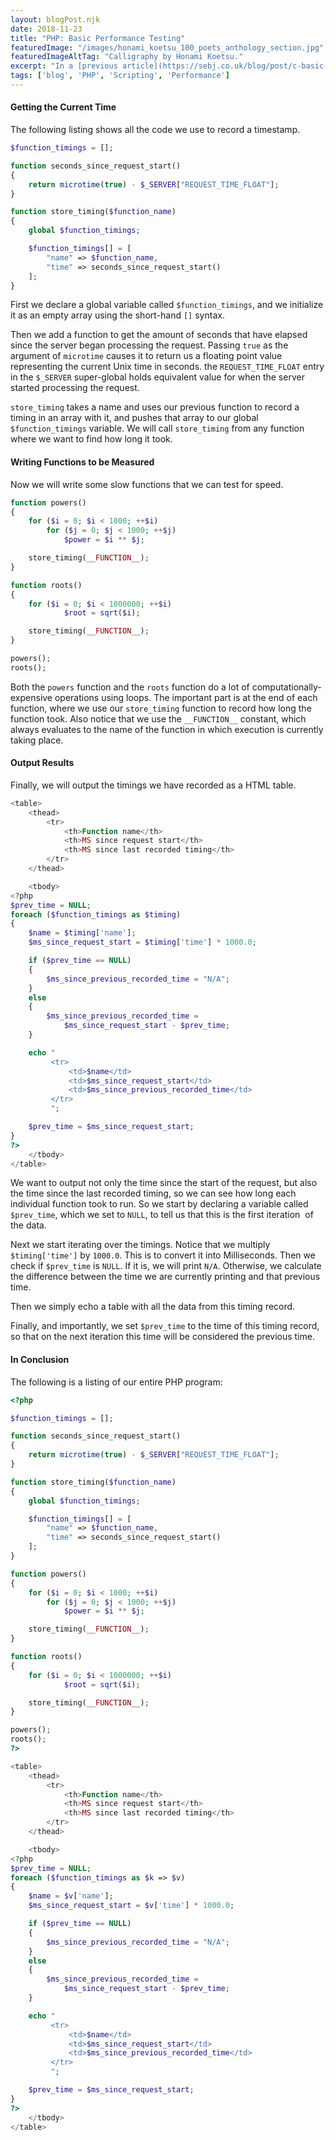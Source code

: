 ```yaml
---
layout: blogPost.njk
date: 2018-11-23
title: "PHP: Basic Performance Testing"
featuredImage: "/images/honami_koetsu_100_poets_anthology_section.jpg"
featuredImageAltTag: "Calligraphy by Honami Koetsu."
excerpt: "In a [previous article](https://sebj.co.uk/blog/post/c-basic-performance-testing-on-linux) we looked at how you can test the performance of a C Program by using a high resolution timer. PHP has a similar capability, made available through the [microtime](https://secure.php.net/manual/en/function.microtime.php) function."
tags: ['blog', 'PHP', 'Scripting', 'Performance']
---
```


#### Getting the Current Time

The following listing shows all the code we use to record a timestamp.

```php
$function_timings = [];

function seconds_since_request_start()
{
    return microtime(true) - $_SERVER["REQUEST_TIME_FLOAT"];
}

function store_timing($function_name)
{
    global $function_timings;

    $function_timings[] = [
        "name" => $function_name,
        "time" => seconds_since_request_start()
    ];
}
```

First we declare a global variable called `$function_timings`, and we initialize it as an empty array using the short-hand `[]` syntax.

Then we add a function to get the amount of seconds that have elapsed since the server began processing the request. Passing `true` as the argument of `microtime` causes it to return us a floating point value representing the current Unix time in seconds. the `REQUEST_TIME_FLOAT` entry in the `$_SERVER` super-global holds equivalent value for when the server started processing the request.

`store_timing` takes a name and uses our previous function to record a timing in an array with it, and pushes that array to our global `$function_timings` variable. We will call `store_timing` from any function where we want to find how long it took.

#### Writing Functions to be Measured

Now we will write some slow functions that we can test for speed.

```php
function powers()
{
    for ($i = 0; $i < 1000; ++$i)
        for ($j = 0; $j < 1000; ++$j)
            $power = $i ** $j;

    store_timing(__FUNCTION__);
}

function roots()
{
    for ($i = 0; $i < 1000000; ++$i)
            $root = sqrt($i);

    store_timing(__FUNCTION__);
}

powers();
roots();
```

Both the `powers` function and the `roots` function do a lot of computationally-expensive operations using loops. The important part is at the end of each function, where we use our `store_timing` function to record how long the function took. Also notice that we use the `__FUNCTION__` constant, which always evaluates to the name of the function in which execution is currently taking place.

#### Output Results

Finally, we will output the timings we have recorded as a HTML table.

```php
<table>
    <thead> 
        <tr>
            <th>Function name</th> 
            <th>MS since request start</th>
            <th>MS since last recorded timing</th>
        </tr>
    </thead>

    <tbody>
<?php
$prev_time = NULL;
foreach ($function_timings as $timing)
{
    $name = $timing['name'];
    $ms_since_request_start = $timing['time'] * 1000.0;

    if ($prev_time == NULL)
    {
        $ms_since_previous_recorded_time = "N/A";
    }
    else
    {
        $ms_since_previous_recorded_time = 
            $ms_since_request_start - $prev_time;
    }

    echo "
         <tr>
             <td>$name</td>
             <td>$ms_since_request_start</td>
             <td>$ms_since_previous_recorded_time</td>
         </tr>
         ";

    $prev_time = $ms_since_request_start;
}
?>
    </tbody>
</table>
```

We want to output not only the time since the start of the request, but also the time since the last recorded timing, so we can see how long each individual function took to run. So we start by declaring a variable called `$prev_time`, which we set to `NULL`, to tell us that this is the first iteration  of the data.

Next we start iterating over the timings. Notice that we multiply `$timing['time']` by `1000.0`. This is to convert it into Milliseconds. Then we check if `$prev_time` is `NULL`. If it is, we will print `N/A`. Otherwise, we calculate the difference between the time we are currently printing and that previous time.

Then we simply echo a table with all the data from this timing record.

Finally, and importantly, we set `$prev_time` to the time of this timing record, so that on the next iteration this time will be considered the previous time.

#### In Conclusion

The following is a listing of our entire PHP program:

```php
<?php

$function_timings = [];

function seconds_since_request_start()
{
    return microtime(true) - $_SERVER["REQUEST_TIME_FLOAT"];
}

function store_timing($function_name)
{
    global $function_timings;

    $function_timings[] = [
        "name" => $function_name,
        "time" => seconds_since_request_start()
    ];
}

function powers()
{
    for ($i = 0; $i < 1000; ++$i)
        for ($j = 0; $j < 1000; ++$j)
            $power = $i ** $j;

    store_timing(__FUNCTION__);
}

function roots()
{
    for ($i = 0; $i < 1000000; ++$i)
            $root = sqrt($i);

    store_timing(__FUNCTION__);
}

powers();
roots();
?>

<table>
    <thead> 
        <tr>
            <th>Function name</th> 
            <th>MS since request start</th>
            <th>MS since last recorded timing</th>
        </tr>
    </thead>

    <tbody>
<?php
$prev_time = NULL;
foreach ($function_timings as $k => $v)
{
    $name = $v['name'];
    $ms_since_request_start = $v['time'] * 1000.0;

    if ($prev_time == NULL)
    {
        $ms_since_previous_recorded_time = "N/A";
    }
    else
    {
        $ms_since_previous_recorded_time = 
            $ms_since_request_start - $prev_time;
    }

    echo "
         <tr>
             <td>$name</td>
             <td>$ms_since_request_start</td>
             <td>$ms_since_previous_recorded_time</td>
         </tr>
         ";

    $prev_time = $ms_since_request_start;
}
?>
    </tbody>
</table>
```

